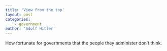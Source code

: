 ```yaml
---
title: 'View from the top'
layout: post
categories:
    - government
author: 'Adolf Hitler'
---
```


How fortunate for governments that the people they administer don’t think.